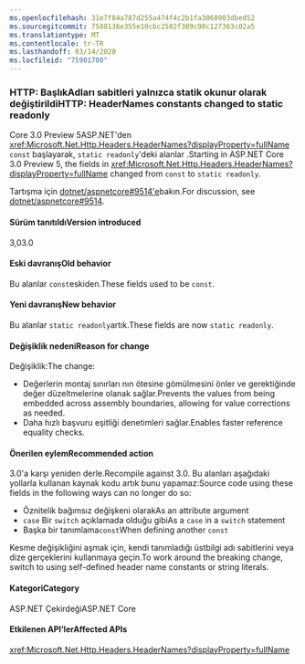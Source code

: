 ```yaml
---
ms.openlocfilehash: 31e7f84a787d255a474f4c2b1fa3068903dbed52
ms.sourcegitcommit: 7588136e355e10cbc2582f389c90c127363c02a5
ms.translationtype: MT
ms.contentlocale: tr-TR
ms.lasthandoff: 03/14/2020
ms.locfileid: "75901700"
---
```

### <a name="http-headernames-constants-changed-to-static-readonly"></a><span data-ttu-id="6e956-101">HTTP: BaşlıkAdları sabitleri yalnızca statik okunur olarak değiştirildi</span><span class="sxs-lookup"><span data-stu-id="6e956-101">HTTP: HeaderNames constants changed to static readonly</span></span>

<span data-ttu-id="6e956-102">Core 3.0 Preview 5ASP.NET'den <xref:Microsoft.Net.Http.Headers.HeaderNames?displayProperty=fullName> `const` başlayarak, `static readonly`'deki alanlar .</span><span class="sxs-lookup"><span data-stu-id="6e956-102">Starting in ASP.NET Core 3.0 Preview 5, the fields in <xref:Microsoft.Net.Http.Headers.HeaderNames?displayProperty=fullName> changed from `const` to `static readonly`.</span></span>

<span data-ttu-id="6e956-103">Tartışma için [dotnet/aspnetcore#9514'e](https://github.com/dotnet/aspnetcore/issues/9514)bakın.</span><span class="sxs-lookup"><span data-stu-id="6e956-103">For discussion, see [dotnet/aspnetcore#9514](https://github.com/dotnet/aspnetcore/issues/9514).</span></span>

#### <a name="version-introduced"></a><span data-ttu-id="6e956-104">Sürüm tanıtıldı</span><span class="sxs-lookup"><span data-stu-id="6e956-104">Version introduced</span></span>

<span data-ttu-id="6e956-105">3,0</span><span class="sxs-lookup"><span data-stu-id="6e956-105">3.0</span></span>

#### <a name="old-behavior"></a><span data-ttu-id="6e956-106">Eski davranış</span><span class="sxs-lookup"><span data-stu-id="6e956-106">Old behavior</span></span>

<span data-ttu-id="6e956-107">Bu alanlar `const`eskiden.</span><span class="sxs-lookup"><span data-stu-id="6e956-107">These fields used to be `const`.</span></span>

#### <a name="new-behavior"></a><span data-ttu-id="6e956-108">Yeni davranış</span><span class="sxs-lookup"><span data-stu-id="6e956-108">New behavior</span></span>

<span data-ttu-id="6e956-109">Bu alanlar `static readonly`artık.</span><span class="sxs-lookup"><span data-stu-id="6e956-109">These fields are now `static readonly`.</span></span>

#### <a name="reason-for-change"></a><span data-ttu-id="6e956-110">Değişiklik nedeni</span><span class="sxs-lookup"><span data-stu-id="6e956-110">Reason for change</span></span>

<span data-ttu-id="6e956-111">Değişiklik:</span><span class="sxs-lookup"><span data-stu-id="6e956-111">The change:</span></span>

* <span data-ttu-id="6e956-112">Değerlerin montaj sınırları nın ötesine gömülmesini önler ve gerektiğinde değer düzeltmelerine olanak sağlar.</span><span class="sxs-lookup"><span data-stu-id="6e956-112">Prevents the values from being embedded across assembly boundaries, allowing for value corrections as needed.</span></span>
* <span data-ttu-id="6e956-113">Daha hızlı başvuru eşitliği denetimleri sağlar.</span><span class="sxs-lookup"><span data-stu-id="6e956-113">Enables faster reference equality checks.</span></span>

#### <a name="recommended-action"></a><span data-ttu-id="6e956-114">Önerilen eylem</span><span class="sxs-lookup"><span data-stu-id="6e956-114">Recommended action</span></span>

<span data-ttu-id="6e956-115">3.0'a karşı yeniden derle.</span><span class="sxs-lookup"><span data-stu-id="6e956-115">Recompile against 3.0.</span></span> <span data-ttu-id="6e956-116">Bu alanları aşağıdaki yollarla kullanan kaynak kodu artık bunu yapamaz:</span><span class="sxs-lookup"><span data-stu-id="6e956-116">Source code using these fields in the following ways can no longer do so:</span></span>

* <span data-ttu-id="6e956-117">Öznitelik bağımsız değişkeni olarak</span><span class="sxs-lookup"><span data-stu-id="6e956-117">As an attribute argument</span></span>
* <span data-ttu-id="6e956-118">`case` Bir `switch` açıklamada olduğu gibi</span><span class="sxs-lookup"><span data-stu-id="6e956-118">As a `case` in a `switch` statement</span></span>
* <span data-ttu-id="6e956-119">Başka bir tanımlama`const`</span><span class="sxs-lookup"><span data-stu-id="6e956-119">When defining another `const`</span></span>

<span data-ttu-id="6e956-120">Kesme değişikliğini aşmak için, kendi tanımladığı üstbilgi adı sabitlerini veya dize gerçeklerini kullanmaya geçin.</span><span class="sxs-lookup"><span data-stu-id="6e956-120">To work around the breaking change, switch to using self-defined header name constants or string literals.</span></span>

#### <a name="category"></a><span data-ttu-id="6e956-121">Kategori</span><span class="sxs-lookup"><span data-stu-id="6e956-121">Category</span></span>

<span data-ttu-id="6e956-122">ASP.NET Çekirdeği</span><span class="sxs-lookup"><span data-stu-id="6e956-122">ASP.NET Core</span></span>

#### <a name="affected-apis"></a><span data-ttu-id="6e956-123">Etkilenen API’ler</span><span class="sxs-lookup"><span data-stu-id="6e956-123">Affected APIs</span></span>

<xref:Microsoft.Net.Http.Headers.HeaderNames?displayProperty=fullName>

<!-- 

#### Affected APIs

`T:Microsoft.Net.Http.Headers.HeaderNames`

-->
